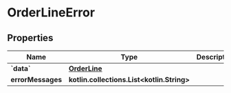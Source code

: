 
# OrderLineError

## Properties
Name | Type | Description | Notes
------------ | ------------- | ------------- | -------------
**&#x60;data&#x60;** | [**OrderLine**](.md) |  |  [optional]
**errorMessages** | **kotlin.collections.List&lt;kotlin.String&gt;** |  |  [optional]



